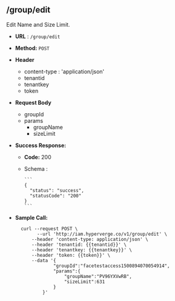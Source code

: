 ## /group/edit

Edit Name and Size Limit.

* **URL** : `/group/edit`
  
* **Method:** `POST`

* **Header**
	
	- content-type : 'application/json'
	- tenantid 
	- tenantkey
	- token
	
* **Request Body**

	- groupId
	- params
		- groupName
		- sizeLimit 	
	  
* **Success Response:**

  * **Code:** 200 <br />
  * Schema : 
		
		```	
		{
		  "status": "success",
		  "statusCode": "200"
		}
		```
	

* **Sample Call:**

   	
    	curl --request POST \
  			  --url 'http://iam.hyperverge.co/v1/group/edit' \
            --header 'content-type: application/json' \
            --header 'tenantid: {{tenantid}}' \
            --header 'tenantkey: {{tenantkey}}' \
            --header 'token: {{token}}' \
            --data '{
					"groupId":"facetestaccess1500894070054914",
					"params":{
						"groupName":"PV96YXVwRB",
						"sizeLimit":631
					}
				}'
    	
    	
